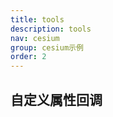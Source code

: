 ```yaml
---
title: tools
description: tools
nav: cesium
group: cesium示例
order: 2
---
```


##  自定义属性回调
<code src="./CallBackProerty.jsx"></code>